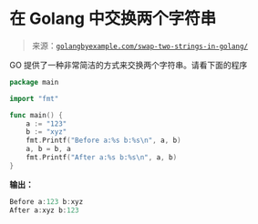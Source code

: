 <!--yml

分类：未分类

日期：2024-10-13 06:13:28

-->

# 在 Golang 中交换两个字符串

> 来源：[`golangbyexample.com/swap-two-strings-in-golang/`](https://golangbyexample.com/swap-two-strings-in-golang/)

GO 提供了一种非常简洁的方式来交换两个字符串。请看下面的程序

```go
package main

import "fmt"

func main() {
    a := "123"
    b := "xyz"
    fmt.Printf("Before a:%s b:%s\n", a, b)
    a, b = b, a
    fmt.Printf("After a:%s b:%s\n", a, b)
}
```

**输出：**

```go
Before a:123 b:xyz
After a:xyz b:123
```

